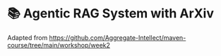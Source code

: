 # 📚 Agentic RAG System with ArXiv

Adapted from https://github.com/Aggregate-Intellect/maven-course/tree/main/workshop/week2